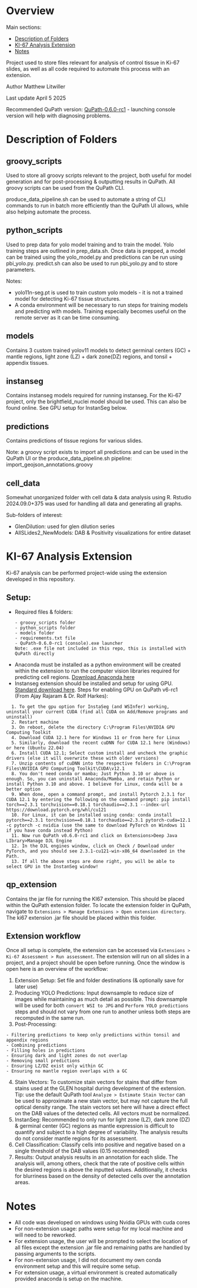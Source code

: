 # Overview

Main sections:
- [Description of Folders](#description-of-folders)
- [KI-67 Analysis Extension](#ki-67-analysis-extension)
- [Notes](#notes)

Project used to store files relevant for analysis of control tissue in Ki-67 slides, as well as all code required to automate this process with an extension.

Author Matthew Litwiller

Last update April 5 2025

Recommended QuPath version: [QuPath-0.6.0-rc1](https://github.com/qupath/qupath/releases/tag/v0.6.0-rc1) - launching console version will help with diagnosing problems. 

# Description of Folders

## groovy_scripts
Used to store all groovy scripts relevant to the project, both useful for model generation and for post-processing & outputting results in QuPath. All groovy scripts can be used from the QuPath CLI. 

produce_data_pipeline.sh can be used to automate a string of CLI commands to run in batch more efficiently than the QuPath UI allows, while also helping automate the process. 

## python_scripts
Used to prep data for yolo model training and to train the model. Yolo training steps are outlined in prep_data.sh. Once data is prepped, a model can be trained using the yolo_model.py and predictions can be run using pbi_yolo.py. predict.sh can also be used to run pbi_yolo.py and to store parameters. 

Notes: 
- yolo11n-seg.pt is used to train custom yolo models - it is not a trained model for detecting Ki-67 tissue structures.
- A conda environment will be necessary to run steps for training models and predicting with models. Training especially becomes useful on the remote server as it can be time consuming.

## models
Contains 3 custom trained yolov11 models to detect germinal centers (GC) + mantle regions, light zone (LZ) + dark zone(DZ) regions, and tonsil + appendix tissues. 

## instanseg
Contains instanseg models required for running instanseg. For the Ki-67 project, only the brightfield_nuclei model should be used. This can also be found online. See GPU setup for InstanSeg below.

## predictions
Contains predictions of tissue regions for various slides. 

Note: a groovy script exists to import all predictions and can be used in the QuPath UI or the produce_data_pipeline.sh pipeline: import_geojson_annotations.groovy

## cell_data
Somewhat unorganized folder with cell data & data analysis using R. Rstudio 2024.09.0+375 was used for handling all data and generating all graphs. 

Sub-folders of interest:
- GlenDilution: used for glen dilution series
- AllSLides2_NewModels: DAB & Positivity visualizations for entire dataset


# KI-67 Analysis Extension

Ki-67 analysis can be performed project-wide using the extension developed in this repository. 

## Setup:
- Required files & folders:
    ```
    - groovy_scripts folder
    - python_scripts folder
    - models folder
    - requirements.txt file
    - QuPath-0.6.0-rc1 (console).exe launcher
    Note: .exe file not included in this repo, this is installed with QuPath directly
    ```
- Anaconda must be installed as a python environment will be created within the extension to run the computer vision libraries required for predicting cell regions. [Download Anaconda here](https://www.anaconda.com/download)
- Instanseg extension should be installed and setup for using GPU. [Standard download here](https://github.com/instanseg/instanseg). Steps for enabling GPU on QuPath v6-rc1 (From Ajay Rajaram & Dr. Rolf Harkes):
```
  1. To get the gpu option for InstaSeg (and WSInfer) working, uninstall your current CUDA (find all CUDA on Add/Remove programs and uninstall)
  2. Restart machine
  3. On reboot, delete the directory C:\Program Files\NVIDIA GPU Computing Toolkit
  4. Download CUDA 12.1 here for Windows 11 or from here for Linux 
  5. Similarly, download the recent cuDNN for CUDA 12.1 here (Windows) or here (Ubuntu 22.04)
  6. Install CUDA 12.1; Select custom install and uncheck the graphic drivers (else it will overwrite these with older versions)
  7. Unzip contents of cuDNN into the respective folders in C:\Program Files\NVIDIA GPU Computing Toolkit\CUDA\v12.1
  8. You don't need conda or mamba; Just Python 3.10 or above is enough. So, you can uninstall Anaconda/Mamba, and retain Python or install Python 3.10 and above. I believe for Linux, conda will be a better option
  9. When done, open a command prompt, and install Pytorch 2.3.1 for CUDA 12.1 by entering the following on the command prompt: pip install torch==2.3.1 torchvision==0.18.1 torchaudio==2.3.1 --index-url https://download.pytorch.org/whl/cu121
  10. For Linux, it can be installed using conda: conda install pytorch==2.3.1 torchvision==0.18.1 torchaudio==2.3.1 pytorch-cuda=12.1 -c pytorch -c nvidia (use the same to download PyTorch on Windows 11 if you have conda instead Python)
  11. Now run QuPath v0.6.0-rc1 and click on Extensions>Deep Java LIbrary>Manage DJL Engine
  12. In the DJL engines window, click on Check / Download under PyTorch, and you should see 2.3.1-cu121-win-x86_64 downloaded in the Path.
  13. If all the above steps are done right, you will be able to select GPU in the InstanSeg window!
```

## qp_extension 
Contains the jar file for running the KI67 extension. This should be placed within the QuPath extension folder. To locate the extension folder in QuPath, navigate to ```Extensions > Manage Extensions > Open extension directory```.
The ki67 extension .jar file should be placed within this folder.

## Extension workflow
Once all setup is complete, the extension can be accessed via ```Extensions > Ki-67 Assessment > Run assessment```. The extension will run on all slides in a project, and a project should be open before running. Once the window is open here is an overview of the workflow:

1. Extension Setup: Set file and folder destinations (& optionally save for later use)
2. Producing YOLO Predictions: Input downsample to reduce size of images while maintaining as much detail as possible. This downsample will be used for both ```convert WSI to JPG``` and ```Perform YOLO predictions``` steps and should not vary from one run to another unless both steps are recomputed in the same run.
3. Post-Processing:
```
- Filtering predictions to keep only predictions within tonsil and appendix regions
- Combining predictions
- Filling holes in predictions
- Ensuring dark and light zones do not overlap
- Removing small predictions
- Ensuring LZ/DZ exist only within GC
- Ensuring no mantle region overlaps with a GC
```
4. Stain Vectors: To customize stain vectors for stains that differ from stains used at the GLEN hospital during development of the extension. Tip: use the default QuPath tool ```Analyze > Estimate Stain Vector``` can be used to approximate a new stain vector, but may not capture the full optical density range. The stain vectors set here will have a direct effect on the DAB values of the detected cells. All vectors must be normalized.
5. InstanSeg: Recommended to only run for light zone (LZ), dark zone (DZ) & germinal center (GC) regions as mantle expression is difficult to quantify and subject to a high degree of variability. The analysis results do not consider mantle regions for its assessment.
6. Cell Classification: Classify cells into positive and negative based on a single threshold of the DAB values (0.15 recommended)
7. Results: Output analysis results in an annotation for each slide. The analysis will, among others, check that the rate of positive cells within the desired regions is above the inputted values. Additionally, it checks for blurriness based on the density of detected cells over the annotation areas.

# Notes
- All code was developed on windows using Nvidia GPUs with cuda cores
- For non-extension usage: paths were setup for my local machine and will need to be reworked.
- For extension usage, the user will be prompted to select the location of all files except the extension .jar file and remaining paths are handled by passing arguments to the scripts.
- For non-extension usage, I did not document my own conda environment setup and this will require some setup.
- For extension usage, a virtual environment is created automatically provided anaconda is setup on the machine. 
